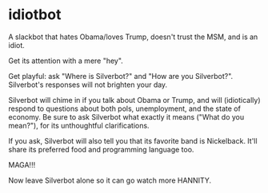 # idiotbot
A slackbot that hates Obama/loves Trump, doesn't trust the MSM, and is an idiot.

Get its attention with a mere "hey".

Get playful: ask "Where is Silverbot?" and "How are you Silverbot?". Silverbot's responses will not brighten your day.

Silverbot will chime in if you talk about Obama or Trump, and will (idiotically) respond to questions about both pols, unemployment, and the state of economy. Be sure to ask Silverbot what exactly it means ("What do you mean?"), for its unthoughtful clarifications.

If you ask, Silverbot will also tell you that its favorite band is Nickelback. It'll share its preferred food and programming language too. 

MAGA!!! 

Now leave Silverbot alone so it can go watch more HANNITY.
